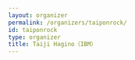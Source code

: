 ```yaml
---
layout: organizer
permalink: /organizers/taiponrock/
id: taiponrock
type: organizer
title: Taiji Hagino（IBM）
---
```

